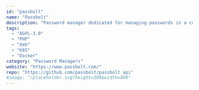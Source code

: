 ```yaml
---
id: "passbolt"
name: "Passbolt"
description: "Password manager dedicated for managing passwords in a collaborative way on any Web server, using a MySQL database backend."
tags:
  - "AGPL-3.0"
  - "PHP"
  - "deb"
  - "K8S"
  - "Docker"
category: "Password Managers"
website: "https://www.passbolt.com/"
repo: "https://github.com/passbolt/passbolt_api"
#image: "/placeholder.svg?height=300&width=400"
---
```



